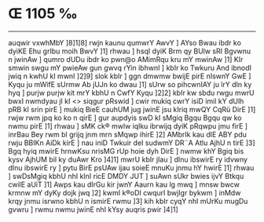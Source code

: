 # Œ 1105 ‰
---
auqwir vxwhMbY ]8]1]8] rwjn kaunu qumwrY AwvY ] AYso Bwau ibdr ko
dyiKE Ehu grIbu moih BwvY ]1] rhwau ] hsqI dyiK Brm qy BUlw sRI Bgvwnu
n jwinAw ] qumro dUDu ibdr ko pwn@o AMimRqu kru mY mwinAw ]1] KIr smwin
swgu mY pwieAw gun gwvq rYin ibhwnI ] kbIr ko Twkuru And ibnodI jwiq
n kwhU kI mwnI ]2]9] slok kbIr ] ggn dmwmw bwijE pirE nIswnY
GwE ] Kyqu ju mWifE sUrmw Ab jUJn ko dwau ]1] sUrw so pihcwnIAY ju lrY
dIn ky hyq ] purjw purjw kit mrY kbhU n CwfY Kyqu ]2]2]
kbIr kw sbdu rwgu mwrU bwxI nwmdyau jI kI
<> siqgur pRswid ]
cwir mukiq cwrY isiD imil kY dUlh pRB kI srin pirE ] mukiq BieE
cauhUM jug jwinE jsu kIriq mwQY CqRü DirE ]1] rwjw rwm jpq ko ko n
qirE ] gur aupdyis swD kI sMgiq Bgqu Bgqu qw ko nwmu pirE ]1]
rhwau ] sMK ck® mwlw iqlku ibrwijq dyiK pRqwpu jmu firE ] inrBau Bey
rwm bl grijq jnm mrn sMqwp ihirE ]2] AMbrIk kau dIE ABY pdu
rwju BBIKn AiDk kirE ] nau iniD Twkuir deI sudwmY DR¨A Atlu AjhU n
tirE ]3] Bgq hyiq mwirE hrnwKsu nrisMG rUp hoie dyh DirE ] nwmw
khY Bgiq bis kysv AjhUM bil ky duAwr Kro ]4]1] mwrU kbIr jIau ]
dInu ibswirE ry idvwny dInu ibswirE ry ] pytu BirE psUAw ijau soieE
mnuKu jnmu hY hwirE ]1] rhwau ] swDsMgiq kbhU nhI kInI ricE DMDY JUT
] suAwn sUkr bwies ijvY Btkqu cwilE aUiT ]1] Awps kau dIrGu kir
jwnY Aaurn kau lg mwq ] mnsw bwcw krmnw mY dyKy dojk jwq ]2]
kwmI k®oDI cwqurI bwjIgr bykwm ] inMdw krqy jnmu isrwno kbhU n ismirE
rwmu ]3] kih kbIr cyqY nhI mUrKu mugDu gvwru ] rwmu nwmu jwinE nhI kYsy
auqris pwir ]4]1]
####
